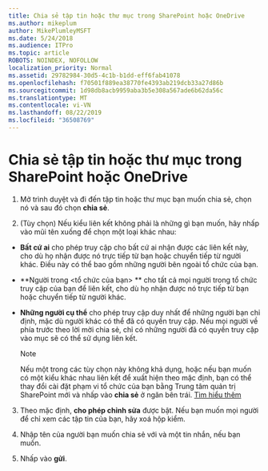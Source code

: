 ```yaml
---
title: Chia sẻ tập tin hoặc thư mục trong SharePoint hoặc OneDrive
ms.author: mikeplum
author: MikePlumleyMSFT
ms.date: 5/24/2018
ms.audience: ITPro
ms.topic: article
ROBOTS: NOINDEX, NOFOLLOW
localization_priority: Normal
ms.assetid: 29782984-30d5-4c1b-b1dd-eff6fab41078
ms.openlocfilehash: f70501f889ea38770fe4393ab219dcb33a27d86b
ms.sourcegitcommit: 1d98db8acb9959aba3b5e308a567ade6b62da56c
ms.translationtype: MT
ms.contentlocale: vi-VN
ms.lasthandoff: 08/22/2019
ms.locfileid: "36508769"
---
```

# <a name="share-a-file-or-folder-in-sharepoint-or-onedrive"></a>Chia sẻ tập tin hoặc thư mục trong SharePoint hoặc OneDrive

1. Mở trình duyệt và đi đến tập tin hoặc thư mục bạn muốn chia sẻ, chọn nó và sau đó chọn **chia sẻ**. 
    
2. (Tùy chọn) Nếu kiểu liên kết không phải là những gì bạn muốn, hãy nhấp vào mũi tên xuống để chọn một loại khác nhau:
    
  - **Bất cứ ai** cho phép truy cập cho bất cứ ai nhận được các liên kết này, cho dù họ nhận được nó trực tiếp từ bạn hoặc chuyển tiếp từ người khác. Điều này có thể bao gồm những người bên ngoài tổ chức của bạn. 
    
  - **Người trong \<tổ chức của bạn\> ** cho tất cả mọi người trong tổ chức truy cập của bạn để liên kết, cho dù họ nhận được nó trực tiếp từ bạn hoặc chuyển tiếp từ người khác. 
    
  - **Những người cụ thể** cho phép truy cập duy nhất để những người bạn chỉ định, mặc dù người khác có thể đã có quyền truy cập. Nếu mọi người về phía trước theo lời mời chia sẻ, chỉ có những người đã có quyền truy cập vào mục sẽ có thể sử dụng liên kết. 
    
    > [!NOTE]
    > Nếu một trong các tùy chọn này không khả dụng, hoặc nếu bạn muốn có một kiểu khác nhau liên kết để xuất hiện theo mặc định, bạn có thể thay đổi cài đặt phạm vi tổ chức của bạn bằng Trung tâm quản trị SharePoint mới và nhấp vào **chia sẻ** ở ngăn bên trái. [Tìm hiểu thêm](https://go.microsoft.com/fwlink/?linkid=866426)
  
3. Theo mặc định, **cho phép chỉnh sửa** được bật. Nếu bạn muốn mọi người để chỉ xem các tập tin của bạn, hãy xoá hộp kiểm. 
    
4. Nhập tên của người bạn muốn chia sẻ với và một tin nhắn, nếu bạn muốn.
    
5. Nhấp vào **gửi**. 
    

